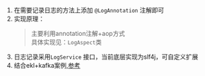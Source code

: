 1. 在需要记录日志的方法上添加 ``@LogAnnotation`` 注解即可
2. 实现原理：<br>
   > 主要利用annotation注解+aop方式 <br>
   > 具体实现见：``LogAspect``类 <br>
3. 日志记录采用``LogService`` 接口，当前底层实现为slf4j，可自定义扩展
4. 结合ekl+kafka案例,[参考](https://github.com/Xlinlin/spring-cloud-demo/tree/master/SpringCloud-Kafka-Elk)
